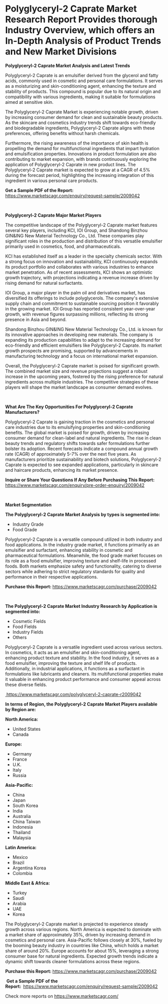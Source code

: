<p><h1>Polyglyceryl-2 Caprate Market Research Report Provides thorough Industry Overview, which offers an In-Depth Analysis of Product Trends and New Market Divisions</h1></p><p><strong>Polyglyceryl-2 Caprate Market Analysis and Latest Trends</strong></p>
<p><p>Polyglyceryl-2 Caprate is an emulsifier derived from the glycerol and fatty acids, commonly used in cosmetic and personal care formulations. It serves as a moisturizing and skin-conditioning agent, enhancing the texture and stability of products. This compound is popular due to its natural origin and compatibility with various ingredients, making it suitable for formulations aimed at sensitive skin.</p><p>The Polyglyceryl-2 Caprate Market is experiencing notable growth, driven by increasing consumer demand for clean and sustainable beauty products. As the skincare and cosmetics industry trends shift towards eco-friendly and biodegradable ingredients, Polyglyceryl-2 Caprate aligns with these preferences, offering benefits without harsh chemicals. </p><p>Furthermore, the rising awareness of the importance of skin health is propelling the demand for multifunctional ingredients that impart hydration and emulsification properties. Innovations in product formulation are also contributing to market expansion, with brands continuously exploring the application of Polyglyceryl-2 Caprate in new product lines. The Polyglyceryl-2 Caprate market is expected to grow at a CAGR of 4.5% during the forecast period, highlighting the increasing integration of this ingredient in various personal care products.</p></p>
<p><strong>Get a Sample PDF of the Report:&nbsp;</strong> <a href="https://www.marketscagr.com/enquiry/request-sample/2009042?utm_campaign=1889&utm_medium=2&utm_source=Github&utm_content=ia&utm_term=05022025&utm_id=polyglyceryl-2-caprate">https://www.marketscagr.com/enquiry/request-sample/2009042</a></p>
<p>&nbsp;</p>
<p><strong>Polyglyceryl-2 Caprate Major Market Players</strong></p>
<p><p>The competitive landscape of the Polyglyceryl-2 Caprate market features several key players, including KCI, IOI Group, and Shandong Binzhou GIN&ING New Material Technology Co., Ltd. These companies play significant roles in the production and distribution of this versatile emulsifier primarily used in cosmetics, food, and pharmaceuticals.</p><p>KCI has established itself as a leader in the specialty chemicals sector. With a strong focus on innovation and sustainability, KCI continuously expands its product portfolio and collaborates with various industries to enhance market penetration. As of recent assessments, KCI shows an optimistic growth trajectory, with projections indicating a revenue increase driven by rising demand for natural surfactants.</p><p>IOI Group, a major player in the palm oil and derivatives market, has diversified its offerings to include polyglycerols. The company's extensive supply chain and commitment to sustainable sourcing position it favorably in the growing market. IOI Group has reported consistent year-over-year growth, with revenue figures surpassing millions, reflecting its strong presence in Asia and beyond.</p><p>Shandong Binzhou GIN&ING New Material Technology Co., Ltd. is known for its innovative approaches in developing new materials. The company is expanding its production capabilities to adapt to the increasing demand for eco-friendly and efficient emulsifiers like Polyglyceryl-2 Caprate. Its market growth prospects are promising, supported by advancements in manufacturing technology and a focus on international market expansion.</p><p>Overall, the Polyglyceryl-2 Caprate market is poised for significant growth. The combined market size and revenue projections suggest a robust increase in the upcoming years, fostered by the rising preference for natural ingredients across multiple industries. The competitive strategies of these players will shape the market landscape as consumer demand evolves.</p></p>
<p>&nbsp;</p>
<p><strong>What Are The Key Opportunities For Polyglyceryl-2 Caprate Manufacturers?</strong></p>
<p><p>Polyglyceryl-2 Caprate is gaining traction in the cosmetics and personal care industries due to its emulsifying properties and skin-conditioning benefits. The global market is poised for growth, driven by increasing consumer demand for clean-label and natural ingredients. The rise in clean beauty trends and regulatory shifts towards safer formulations further bolster its adoption. Recent forecasts indicate a compound annual growth rate (CAGR) of approximately 5-7% over the next five years. As manufacturers prioritize sustainability and biotech solutions, Polyglyceryl-2 Caprate is expected to see expanded applications, particularly in skincare and haircare products, enhancing its market presence.</p></p>
<p><strong>Inquire or Share Your Questions If Any Before Purchasing This Report:</strong> <a href="https://www.marketscagr.com/enquiry/pre-order-enquiry/2009042?utm_campaign=1889&utm_medium=2&utm_source=Github&utm_content=ia&utm_term=05022025&utm_id=polyglyceryl-2-caprate">https://www.marketscagr.com/enquiry/pre-order-enquiry/2009042</a></p>
<p>&nbsp;</p>
<p><strong>Market Segmentation</strong></p>
<p><strong>The Polyglyceryl-2 Caprate Market Analysis by types is segmented into:</strong></p>
<p><ul><li>Industry Grade</li><li>Food Grade</li></ul></p>
<p><p>Polyglyceryl-2 Caprate is a versatile compound utilized in both industry and food applications. In the industry grade market, it functions primarily as an emulsifier and surfactant, enhancing stability in cosmetic and pharmaceutical formulations. Meanwhile, the food grade market focuses on its role as a food emulsifier, improving texture and shelf-life in processed foods. Both markets emphasize safety and functionality, catering to diverse sectors while adhering to strict regulatory standards for quality and performance in their respective applications.</p></p>
<p><strong>Purchase this Report:&nbsp;</strong><a href="https://www.marketscagr.com/purchase/2009042?utm_campaign=1889&utm_medium=2&utm_source=Github&utm_content=ia&utm_term=05022025&utm_id=polyglyceryl-2-caprate">https://www.marketscagr.com/purchase/2009042</a></p>
<p>&nbsp;</p>
<p><strong>The Polyglyceryl-2 Caprate Market Industry Research by Application is segmented into:</strong></p>
<p><ul><li>Cosmetic Fields</li><li>Food Fields</li><li>Industry Fields</li><li>Others</li></ul></p>
<p><p>Polyglyceryl-2 Caprate is a versatile ingredient used across various sectors. In cosmetics, it acts as an emulsifier and skin-conditioning agent, enhancing product texture and stability. In the food industry, it serves as a food emulsifier, improving the texture and shelf life of products. Additionally, in industrial applications, it functions as a surfactant in formulations like lubricants and cleaners. Its multifunctional properties make it valuable in enhancing product performance and consumer appeal across these diverse fields.</p></p>
<p><a href="https://www.marketscagr.com/polyglyceryl-2-caprate-r2009042?utm_campaign=1889&utm_medium=2&utm_source=Github&utm_content=ia&utm_term=05022025&utm_id=polyglyceryl-2-caprate">&nbsp;https://www.marketscagr.com/polyglyceryl-2-caprate-r2009042</a></p>
<p><strong>In terms of Region, the Polyglyceryl-2 Caprate Market Players available by Region are:</strong></p>
<p>
    <p> <strong> North America: </strong>
        <ul>
            <li>United States</li>
            <li>Canada</li>
        </ul>
        </p> 
    <p> <strong> Europe: </strong>
        <ul>
            <li>Germany</li>
            <li>France</li>
            <li>U.K.</li>
            <li>Italy</li>
            <li>Russia</li>
        </ul>
        </p> 
    <p> <strong> Asia-Pacific: </strong>
        <ul>
            <li>China</li>
            <li>Japan</li>
            <li>South Korea</li>
            <li>India</li>
            <li>Australia</li>
            <li>China Taiwan</li>
            <li>Indonesia</li>
            <li>Thailand</li>
            <li>Malaysia</li>
        </ul>
        </p> 
    <p> <strong> Latin America: </strong>
        <ul>
            <li>Mexico</li>
            <li>Brazil</li>
            <li>Argentina Korea</li>
            <li>Colombia</li>
        </ul>
        </p> 
    <p> <strong> Middle East & Africa: </strong>
        <ul>
            <li>Turkey</li>
            <li>Saudi</li>
            <li>Arabia</li>
            <li>UAE</li>
            <li>Korea</li>
        </ul>
    </p>
    </p>
<p><p>The Polyglyceryl-2 Caprate market is projected to experience steady growth across various regions. North America is expected to dominate with a market share of approximately 35%, driven by increasing demand in cosmetics and personal care. Asia-Pacific follows closely at 30%, fueled by the booming beauty industry in countries like China, which holds a market share of around 20%. Europe accounts for about 15%, leveraging a strong consumer base for natural ingredients. Expected growth trends indicate a dynamic shift towards cleaner formulations across these regions.</p></p>
<p><strong>Purchase this Report: </strong><a href="https://www.marketscagr.com/purchase/2009042?utm_campaign=1889&utm_medium=2&utm_source=Github&utm_content=ia&utm_term=05022025&utm_id=polyglyceryl-2-caprate">https://www.marketscagr.com/purchase/2009042</a></p>
<p>&nbsp;<strong>Get a Sample PDF of the Report:&nbsp;&nbsp;</strong><a href="https://www.marketscagr.com/enquiry/request-sample/2009042?utm_campaign=1889&utm_medium=2&utm_source=Github&utm_content=ia&utm_term=05022025&utm_id=polyglyceryl-2-caprate">https://www.marketscagr.com/enquiry/request-sample/2009042</a></p>
<p><strong></strong></p>
<p>Check more reports on <a href="https://www.marketscagr.com/?utm_campaign=1889&utm_medium=2&utm_source=Github&utm_content=ia&utm_term=05022025&utm_id=polyglyceryl-2-caprate">https://www.marketscagr.com/</a></p>